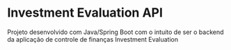 # Investment Evaluation API

Projeto desenvolvido com Java/Spring Boot com o intuito de ser o backend da aplicação de controle de finanças Investment Evaluation
